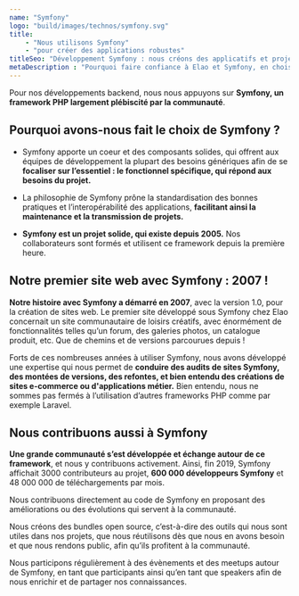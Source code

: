 ```yaml
---
name: "Symfony"
logo: "build/images/technos/symfony.svg"
title: 
    - "Nous utilisons Symfony" 
    - "pour créer des applications robustes"
titleSeo: "Développement Symfony : nous créons des applicatifs et projets web robustes et évolutifs 💪"
metaDescription : "Pourquoi faire confiance à Elao et Symfony, en choisissant ce framework pour le développement de son logiciel ou application ? On vous dit tout 😎"
---
```


Pour nos développements backend, nous nous appuyons sur **Symfony, un framework PHP largement plébiscité par la communauté**.

## Pourquoi avons-nous fait le choix de Symfony ?

- Symfony apporte un coeur et des composants solides, qui offrent aux équipes de développement la plupart des besoins génériques afin de se **focaliser sur l’essentiel : le fonctionnel spécifique, qui répond aux besoins du projet.**

- La philosophie de Symfony prône la standardisation des bonnes pratiques et l’interopérabilité des applications, **facilitant ainsi la maintenance et la transmission de projets.**

- **Symfony est un projet solide, qui existe depuis 2005.** Nos collaborateurs sont formés et utilisent ce framework depuis la première heure.

## Notre premier site web avec Symfony : 2007 !

**Notre histoire avec Symfony a démarré en 2007**, avec la version 1.0, pour la création de sites web. Le premier site développé sous Symfony chez Elao concernait un site communautaire de loisirs créatifs, avec énormément de fonctionnalités telles qu’un forum, des galeries photos, un catalogue produit, etc. Que de chemins et de versions parcourues depuis !

Forts de ces nombreuses années à utiliser Symfony, nous avons développé une expertise qui nous permet de **conduire des audits de sites Symfony, des montées de versions, des refontes, et bien entendu des créations de sites e-commerce ou d'applications métier.** Bien entendu, nous ne sommes pas fermés à l’utilisation d’autres frameworks PHP comme par exemple Laravel.

## Nous contribuons aussi à Symfony

**Une grande communauté s’est développée et échange autour de ce framework**, et nous y contribuons activement. Ainsi, fin 2019, Symfony affichait 3000 contributeurs au projet, **600 000 développeurs Symfony** et 48 000 000 de téléchargements par mois.

Nous contribuons directement au code de Symfony en proposant des améliorations ou des évolutions qui servent à la communauté.

Nous créons des bundles open source, c’est-à-dire des outils qui nous sont utiles dans nos projets, que nous réutilisons dès que nous en avons besoin et que nous rendons public, afin qu’ils profitent à la communauté.

Nous participons régulièrement à des évènements et des meetups autour de Symfony, en tant que participants ainsi qu’en tant que speakers afin de nous enrichir et de partager nos connaissances.
